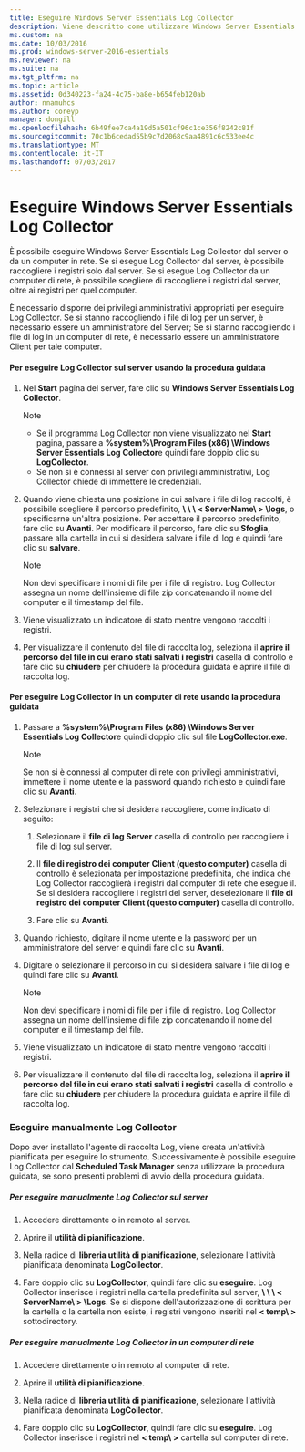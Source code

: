 ```yaml
---
title: Eseguire Windows Server Essentials Log Collector
description: Viene descritto come utilizzare Windows Server Essentials
ms.custom: na
ms.date: 10/03/2016
ms.prod: windows-server-2016-essentials
ms.reviewer: na
ms.suite: na
ms.tgt_pltfrm: na
ms.topic: article
ms.assetid: 0d340223-fa24-4c75-ba8e-b654feb120ab
author: nnamuhcs
ms.author: coreyp
manager: dongill
ms.openlocfilehash: 6b49fee7ca4a19d5a501cf96c1ce356f8242c81f
ms.sourcegitcommit: 70c1b6cedad55b9c7d2068c9aa4891c6c533ee4c
ms.translationtype: MT
ms.contentlocale: it-IT
ms.lasthandoff: 07/03/2017
---
```

# <a name="run-the-windows-server-essentials-log-collector"></a>Eseguire Windows Server Essentials Log Collector
È possibile eseguire Windows Server Essentials Log Collector dal server o da un computer in rete. Se si esegue Log Collector dal server, è possibile raccogliere i registri solo dal server. Se si esegue Log Collector da un computer di rete, è possibile scegliere di raccogliere i registri dal server, oltre ai registri per quel computer.  
  
 È necessario disporre dei privilegi amministrativi appropriati per eseguire Log Collector. Se si stanno raccogliendo i file di log per un server, è necessario essere un amministratore del Server; Se si stanno raccogliendo i file di log in un computer di rete, è necessario essere un amministratore Client per tale computer.  
  
#### <a name="to-run-the-log-collector-on-the-server-by-using-the-wizard"></a>Per eseguire Log Collector sul server usando la procedura guidata  
  
1.  Nel **Start** pagina del server, fare clic su **Windows Server Essentials Log Collector**.  
  
    > [!NOTE]
    >  -   Se il programma Log Collector non viene visualizzato nel **Start** pagina, passare a **%system%\Program Files (x86) \Windows Server Essentials Log Collector**e quindi fare doppio clic su **LogCollector**.  
    > -   Se non si è connessi al server con privilegi amministrativi, Log Collector chiede di immettere le credenziali.  
  
2.  Quando viene chiesta una posizione in cui salvare i file di log raccolti, è possibile scegliere il percorso predefinito, **\ \ \ < ServerName\ > \logs**, o specificarne un'altra posizione. Per accettare il percorso predefinito, fare clic su **Avanti**. Per modificare il percorso, fare clic su **Sfoglia**, passare alla cartella in cui si desidera salvare i file di log e quindi fare clic su **salvare**.  
  
    > [!NOTE]
    >  Non devi specificare i nomi di file per i file di registro. Log Collector assegna un nome dell'insieme di file zip concatenando il nome del computer e il timestamp del file.  
  
3.  Viene visualizzato un indicatore di stato mentre vengono raccolti i registri.  
  
4.  Per visualizzare il contenuto del file di raccolta log, seleziona il **aprire il percorso del file in cui erano stati salvati i registri** casella di controllo e fare clic su **chiudere** per chiudere la procedura guidata e aprire il file di raccolta log.  
  
#### <a name="to-run-the-log-collector-on-a-network-computer-by-using-the-wizard"></a>Per eseguire Log Collector in un computer di rete usando la procedura guidata  
  
1.  Passare a **%system%\Program Files (x86) \Windows Server Essentials Log Collector**e quindi doppio clic sul file **LogCollector.exe**.  
  
    > [!NOTE]
    >  Se non si è connessi al computer di rete con privilegi amministrativi, immettere il nome utente e la password quando richiesto e quindi fare clic su **Avanti**.  
  
2.  Selezionare i registri che si desidera raccogliere, come indicato di seguito:  
  
    1.  Selezionare il **file di log Server** casella di controllo per raccogliere i file di log sul server.  
  
    2.  Il **file di registro dei computer Client (questo computer)** casella di controllo è selezionata per impostazione predefinita, che indica che Log Collector raccoglierà i registri dal computer di rete che esegue il. Se si desidera raccogliere i registri del server, deselezionare il **file di registro dei computer Client (questo computer)** casella di controllo.  
  
    3.  Fare clic su **Avanti**.  
  
3.  Quando richiesto, digitare il nome utente e la password per un amministratore del server e quindi fare clic su **Avanti**.  
  
4.  Digitare o selezionare il percorso in cui si desidera salvare i file di log e quindi fare clic su **Avanti**.  
  
    > [!NOTE]
    >  Non devi specificare i nomi di file per i file di registro. Log Collector assegna un nome dell'insieme di file zip concatenando il nome del computer e il timestamp del file.  
  
5.  Viene visualizzato un indicatore di stato mentre vengono raccolti i registri.  
  
6.  Per visualizzare il contenuto del file di raccolta log, seleziona il **aprire il percorso del file in cui erano stati salvati i registri** casella di controllo e fare clic su **chiudere** per chiudere la procedura guidata e aprire il file di raccolta log.  
  
### <a name="running-the-log-collector-manually"></a>Eseguire manualmente Log Collector  
 Dopo aver installato l'agente di raccolta Log, viene creata un'attività pianificata per eseguire lo strumento. Successivamente è possibile eseguire Log Collector dal **Scheduled Task Manager** senza utilizzare la procedura guidata, se sono presenti problemi di avvio della procedura guidata.  
  
##### <a name="to-manually-run-the-log-collector-on-the-server"></a>Per eseguire manualmente Log Collector sul server  
  
1.  Accedere direttamente o in remoto al server.  
  
2.  Aprire il **utilità di pianificazione**.  
  
3.  Nella radice di **libreria utilità di pianificazione**, selezionare l'attività pianificata denominata **LogCollector**.  
  
4.  Fare doppio clic su **LogCollector**, quindi fare clic su **eseguire**. Log Collector inserisce i registri nella cartella predefinita sul server, **\ \ \ < ServerName\ > \Logs**. Se si dispone dell'autorizzazione di scrittura per la cartella o la cartella non esiste, i registri vengono inseriti nel **< temp\ >** sottodirectory.  
  
##### <a name="to-manually-run-the-log-collector-on-a-network-computer"></a>Per eseguire manualmente Log Collector in un computer di rete  
  
1.  Accedere direttamente o in remoto al computer di rete.  
  
2.  Aprire il **utilità di pianificazione**.  
  
3.  Nella radice di **libreria utilità di pianificazione**, selezionare l'attività pianificata denominata **LogCollector**.  
  
4.  Fare doppio clic su **LogCollector**, quindi fare clic su **eseguire**. Log Collector inserisce i registri nel **< temp\ >** cartella sul computer di rete.
